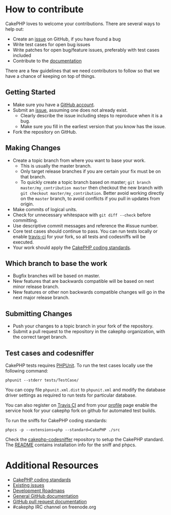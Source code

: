 # How to contribute

CakePHP loves to welcome your contributions. There are several ways to help out:

* Create an [issue](https://github.com/cakephp/cakephp/issues) on GitHub, if you have found a bug
* Write test cases for open bug issues
* Write patches for open bug/feature issues, preferably with test cases included
* Contribute to the [documentation](https://github.com/cakephp/docs)

There are a few guidelines that we need contributors to follow so that we have a
chance of keeping on top of things.

## Getting Started

* Make sure you have a [GitHub account](https://github.com/signup/free).
* Submit an [issue](https://github.com/cakephp/cakephp/issues), assuming one does not already exist.
  * Clearly describe the issue including steps to reproduce when it is a bug.
  * Make sure you fill in the earliest version that you know has the issue.
* Fork the repository on GitHub.

## Making Changes

* Create a topic branch from where you want to base your work.
  * This is usually the master branch.
  * Only target release branches if you are certain your fix must be on that
    branch.
  * To quickly create a topic branch based on master; `git branch
    master/my_contribution master` then checkout the new branch with `git
    checkout master/my_contribution`. Better avoid working directly on the
    `master` branch, to avoid conflicts if you pull in updates from origin.
* Make commits of logical units.
* Check for unnecessary whitespace with `git diff --check` before committing.
* Use descriptive commit messages and reference the #issue number.
* Core test cases should continue to pass. You can run tests locally or enable
  [travis-ci](https://travis-ci.org/) for your fork, so all tests and codesniffs
  will be executed.
* Your work should apply the [CakePHP coding standards](http://book.cakephp.org/2.0/en/contributing/cakephp-coding-conventions.html).

## Which branch to base the work

* Bugfix branches will be based on master.
* New features that are backwards compatible will be based on next minor release
  branch.
* New features or other non backwards compatible changes will go in the next major release branch.

## Submitting Changes

* Push your changes to a topic branch in your fork of the repository.
* Submit a pull request to the repository in the cakephp organization, with the
  correct target branch.

## Test cases and codesniffer

CakePHP tests requires [PHPUnit](http://www.phpunit.de/manual/current/en/installation.html).
To run the test cases locally use the following command:

    phpunit --stderr tests/TestCase/

You can copy file `phpunit.xml.dist` to `phpunit.xml` and modify the database
driver settings as required to run tests for particular database.

You can also register on [Travis CI](https://travis-ci.org/) and from your
[profile](https://travis-ci.org/profile) page enable the service hook for your
cakephp fork on github for automated test builds.

To run the sniffs for CakePHP coding standards:

    phpcs -p --extensions=php --standard=CakePHP ./src

Check the [cakephp-codesniffer](https://github.com/cakephp/cakephp-codesniffer)
repository to setup the CakePHP standard. The [README](https://github.com/cakephp/cakephp-codesniffer/blob/master/README.mdown) contains installation info
for the sniff and phpcs.

# Additional Resources

* [CakePHP coding standards](http://book.cakephp.org/3.0/en/contributing/cakephp-coding-conventions.html)
* [Existing issues](https://github.com/cakephp/cakephp/issues)
* [Development Roadmaps](https://github.com/cakephp/cakephp/wiki#roadmaps)
* [General GitHub documentation](https://help.github.com/)
* [GitHub pull request documentation](https://help.github.com/send-pull-requests/)
* #cakephp IRC channel on freenode.org
